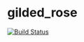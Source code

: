 # gilded_rose
[![Build Status](https://travis-ci.org/BrouALLOUETTE/gildedrose.svg?branch=master)](https://travis-ci.org/BrouALLOUETTE/gildedrose)

